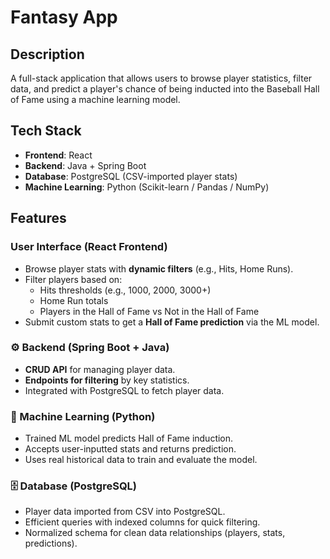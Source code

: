 # Fantasy App

## Description
A full-stack application that allows users to browse player statistics, filter data, and predict a player's chance of being inducted into the Baseball Hall of Fame using a machine learning model.

## Tech Stack
- **Frontend**: React
- **Backend**: Java + Spring Boot
- **Database**: PostgreSQL (CSV-imported player stats)
- **Machine Learning**: Python (Scikit-learn / Pandas / NumPy)

## Features
###  User Interface (React Frontend)
- Browse player stats with **dynamic filters** (e.g., Hits, Home Runs).
- Filter players based on:
  - Hits thresholds (e.g., 1000, 2000, 3000+)
  - Home Run totals
  - Players in the Hall of Fame vs Not in the Hall of Fame
- Submit custom stats to get a **Hall of Fame prediction** via the ML model.

### ⚙️ Backend (Spring Boot + Java)
- **CRUD API** for managing player data.
- **Endpoints for filtering** by key statistics.
- Integrated with PostgreSQL to fetch player data.

### 🧠 Machine Learning (Python)
- Trained ML model predicts Hall of Fame induction.
- Accepts user-inputted stats and returns prediction.
- Uses real historical data to train and evaluate the model.

### 🗄️ Database (PostgreSQL)
- Player data imported from CSV into PostgreSQL.
- Efficient queries with indexed columns for quick filtering.
- Normalized schema for clean data relationships (players, stats, predictions).
